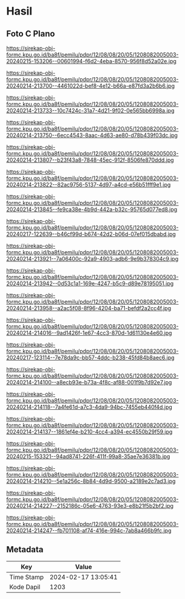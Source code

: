 # Hasil

## Foto C Plano

https://sirekap-obj-formc.kpu.go.id/ba8f/pemilu/pdpr/12/08/08/20/05/1208082005003-20240215-153206--00601994-f6d2-4eba-8570-956f8d52a02e.jpg

https://sirekap-obj-formc.kpu.go.id/ba8f/pemilu/pdpr/12/08/08/20/05/1208082005003-20240214-213700--4461022d-bef8-4e12-b66a-e87fd3a2b6b6.jpg

https://sirekap-obj-formc.kpu.go.id/ba8f/pemilu/pdpr/12/08/08/20/05/1208082005003-20240214-213733--10c7424c-31a7-4d21-9f02-0e565bb6998a.jpg

https://sirekap-obj-formc.kpu.go.id/ba8f/pemilu/pdpr/12/08/08/20/05/1208082005003-20240214-213750--6ecc4543-8aac-4d63-ae80-d78b439f03dc.jpg

https://sirekap-obj-formc.kpu.go.id/ba8f/pemilu/pdpr/12/08/08/20/05/1208082005003-20240214-213807--b23f43a8-7848-45ec-912f-8506fe870ddd.jpg

https://sirekap-obj-formc.kpu.go.id/ba8f/pemilu/pdpr/12/08/08/20/05/1208082005003-20240214-213822--82ac9756-5137-4d97-a4cd-e56b51fff9e1.jpg

https://sirekap-obj-formc.kpu.go.id/ba8f/pemilu/pdpr/12/08/08/20/05/1208082005003-20240214-213845--fe9ca38e-4b9d-442a-b32c-95765d077ed8.jpg

https://sirekap-obj-formc.kpu.go.id/ba8f/pemilu/pdpr/12/08/08/20/05/1208082005003-20240217-122639--b46cf99d-b674-42d2-b06d-07ef015dbabd.jpg

https://sirekap-obj-formc.kpu.go.id/ba8f/pemilu/pdpr/12/08/08/20/05/1208082005003-20240214-213921--7a06400c-92a9-4903-adb6-9e9b378304c9.jpg

https://sirekap-obj-formc.kpu.go.id/ba8f/pemilu/pdpr/12/08/08/20/05/1208082005003-20240214-213942--0d53c1a1-169e-4247-b5c9-d89e78195051.jpg

https://sirekap-obj-formc.kpu.go.id/ba8f/pemilu/pdpr/12/08/08/20/05/1208082005003-20240214-213958--a2ac5f08-8f96-4204-ba71-befdf2a2cc4f.jpg

https://sirekap-obj-formc.kpu.go.id/ba8f/pemilu/pdpr/12/08/08/20/05/1208082005003-20240214-214016--9ad1426f-1e67-4cc3-870d-1d61130e4e60.jpg

https://sirekap-obj-formc.kpu.go.id/ba8f/pemilu/pdpr/12/08/08/20/05/1208082005003-20240217-123114--7e78da9c-bb57-4ddc-b238-45fd84b8aec6.jpg

https://sirekap-obj-formc.kpu.go.id/ba8f/pemilu/pdpr/12/08/08/20/05/1208082005003-20240214-214100--a8ecb93e-b73a-4f8c-af88-001f9b7d92e7.jpg

https://sirekap-obj-formc.kpu.go.id/ba8f/pemilu/pdpr/12/08/08/20/05/1208082005003-20240214-214118--7a4fe61d-a7c3-4da9-94bc-7455eb440f4d.jpg

https://sirekap-obj-formc.kpu.go.id/ba8f/pemilu/pdpr/12/08/08/20/05/1208082005003-20240214-214137--1861ef4e-b210-4cc4-a394-ec4550b29f59.jpg

https://sirekap-obj-formc.kpu.go.id/ba8f/pemilu/pdpr/12/08/08/20/05/1208082005003-20240215-153321--94ad8741-226f-411f-99a8-35ae7e36381b.jpg

https://sirekap-obj-formc.kpu.go.id/ba8f/pemilu/pdpr/12/08/08/20/05/1208082005003-20240214-214210--5e1a256c-8b84-4d9d-9500-a2189e2c7ad3.jpg

https://sirekap-obj-formc.kpu.go.id/ba8f/pemilu/pdpr/12/08/08/20/05/1208082005003-20240214-214227--2152186c-05e6-4763-93e3-e8b21f5b2bf2.jpg

https://sirekap-obj-formc.kpu.go.id/ba8f/pemilu/pdpr/12/08/08/20/05/1208082005003-20240214-214247--fb701108-af74-416e-994c-7ab8a466b9fc.jpg


## Metadata

| Key        | Value               |
| ---------- | ------------------- |
| Time Stamp | 2024-02-17 13:05:41 |
| Kode Dapil | 1203                |




